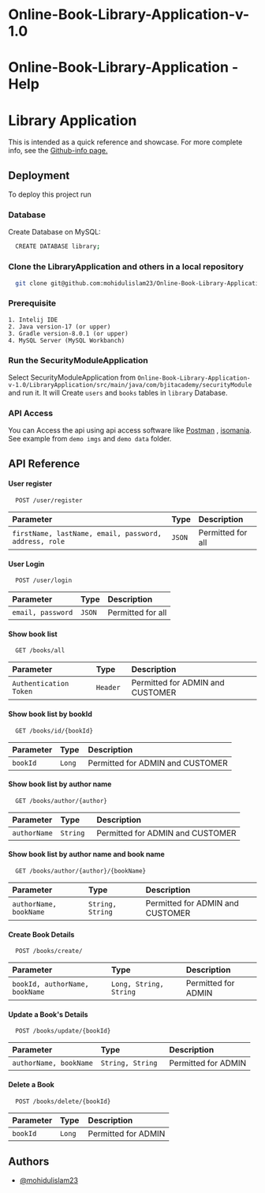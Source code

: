 # Online-Book-Library-Application-v-1.0
# Online-Book-Library-Application - Help

# Library Application

This is intended as a quick reference and showcase. For more complete info, see the [Github-info page.](https://github.com/mohidulislam23/Online-Book-Library-Application-v-1.0) 


## Deployment

To deploy this project run

### Database
  Create Database on MySQL:
```bash
  CREATE DATABASE library;
```
### Clone the LibraryApplication and others in a local repository
 
```bash
  git clone git@github.com:mohidulislam23/Online-Book-Library-Application-v-1.0.git;
```
### Prerequisite
    1. Intelij IDE
    2. Java version-17 (or upper)
    3. Gradle version-8.0.1 (or upper)
    4. MySQL Server (MySQL Workbanch)
### Run the SecurityModuleApplication
 Select SecurityModuleApplication from ``Online-Book-Library-Application-v-1.0/LibraryApplication/src/main/java/com/bjitacademy/securityModule`` and run it.
 It will Create ``users`` and ``books`` tables in ``library`` Database. 

### API Access
 You can Access the api using api access software like [Postman](https://www.postman.com/downloads/) , [isomania](https://insomnia.rest/download). See example from ``demo imgs`` and ``demo data`` folder.
 

## API Reference

#### User register

```http
  POST /user/register
```

| Parameter | Type     | Description                |
| :-------- | :------- | :------------------------- |
| `firstName, lastName, email, password, address, role` | `JSON` | Permitted for all |

#### User Login

```http
  POST /user/login
```

| Parameter | Type     | Description                |
| :-------- | :------- | :------------------------- |
| `email, password` | `JSON` | Permitted for all |


#### Show book list

```http
  GET /books/all
```

| Parameter | Type     | Description                |
| :-------- | :------- | :------------------------- |
| `Authentication Token` | `Header ` | Permitted for ADMIN and CUSTOMER |

#### Show book list by bookId

```http
  GET /books/id/{bookId}
```

| Parameter | Type     | Description                |
| :-------- | :------- | :------------------------- |
| `bookId` | `Long ` | Permitted for ADMIN and CUSTOMER |

#### Show book list by author name

```http
  GET /books/author/{author}
```

| Parameter | Type     | Description                |
| :-------- | :------- | :------------------------- |
| `authorName` | `String ` | Permitted for ADMIN and CUSTOMER |

#### Show book list by author name and book name

```http
  GET /books/author/{author}/{bookName}
```

| Parameter | Type     | Description                |
| :-------- | :------- | :------------------------- |
| `authorName, bookName` | `String, String ` | Permitted for ADMIN and CUSTOMER |

#### Create Book Details

```http
  POST /books/create/
```

| Parameter | Type     | Description                |
| :-------- | :------- | :------------------------- |
| `bookId, authorName, bookName` | `Long, String, String ` | Permitted for ADMIN  |

#### Update a Book's Details

```http
  POST /books/update/{bookId}
```

| Parameter | Type     | Description                |
| :-------- | :------- | :------------------------- |
| `authorName, bookName` | `String, String ` | Permitted for ADMIN  |

#### Delete a Book

```http
  POST /books/delete/{bookId}
```

| Parameter | Type     | Description                |
| :-------- | :------- | :------------------------- |
| `bookId` | `Long ` | Permitted for ADMIN  |


## Authors

- [@mohidulislam23](https://github.com/mohidulislam23)

